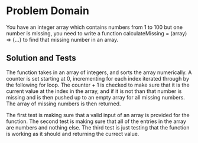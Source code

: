# Problem Domain

You have an integer array which contains numbers from 1 to 100 but one number is missing, you need to write a function calculateMissing = (array) => {...} to find that missing number in an array.

## Solution and Tests
The function takes in an array of integers, and sorts the array numerically. A counter is set starting at 0, incrementing for each index iterated through by the following for loop. The counter + 1 is checked to make sure that it is the current value at the index in the array, and if it is not than that number is missing and is then pushed up to an empty array for all missing numbers. The array of missing numbers is then returned.

The first test is making sure that a valid input of an array is provided for the function. The second test is making sure that all of the entries in the array are numbers and nothing else. The third test is just testing that the function is working as it should and returning the currect value.